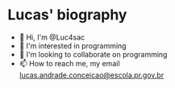 # Lucas' biography
- 👋 Hi, I'm @Luc4sac
- 👀 I'm interested in programming
- 💞️ I'm looking to collaborate on programming
- 📫 How to reach me, my email lucas.andrade.conceicao@escola.pr.gov.br
<!---
Luc4sac/Luc4sac is a ✨ special ✨ repository because its `README.md` (this file) appears on your GitHub profile.
You can click the Preview link to take a look at your changes.
--->
